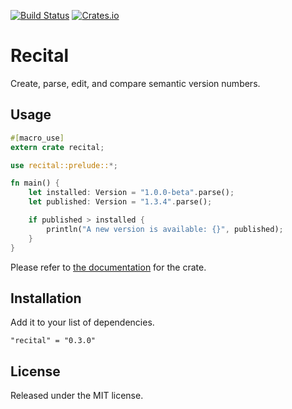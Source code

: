 [![Build Status](https://travis-ci.org/kherge/recital.svg?branch=master)](https://travis-ci.org/kherge/recital)
[![Crates.io](https://img.shields.io/crates/v/recital.svg)](https://crates.io/crates/recital)

Recital
=======

Create, parse, edit, and compare semantic version numbers.

Usage
-----

```rust
#[macro_use]
extern crate recital;

use recital::prelude::*;

fn main() {
    let installed: Version = "1.0.0-beta".parse();
    let published: Version = "1.3.4".parse();

    if published > installed {
        println("A new version is available: {}", published);
    }
}
```

Please refer to [the documentation](https://kherge.github.io/recital/) for the crate.

Installation
------------

Add it to your list of dependencies.

    "recital" = "0.3.0"

License
-------

Released under the MIT license.

